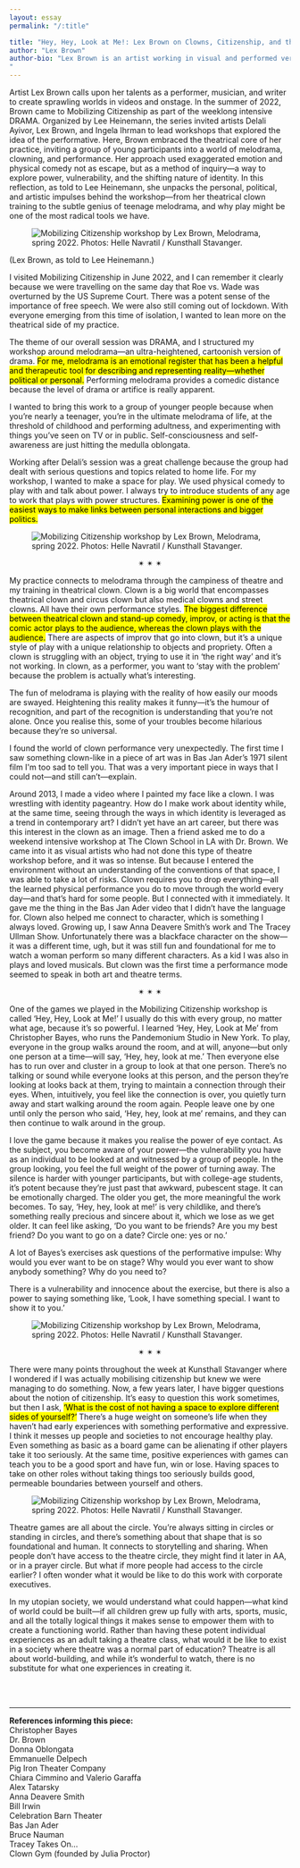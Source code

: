 ```yaml
---
layout: essay
permalink: "/:title"

title: "Hey, Hey, Look at Me!: Lex Brown on Clowns, Citizenship, and the Power of Play"
author: "Lex Brown"
author-bio: "Lex Brown is an artist working in visual and performed verse. <br><br>She has performed and exhibited work at the Kennedy Center in Washington, DC; the New Museum, the Kitchen, the High Line, the International Center of Photography, and Recess in New York; the MIT List Center, REDCAT Theater and the Hammer Museum in Los Angeles; the Baltimore Museum of Art; and at the Munch Museum in Oslo. <br><br>She was a 2021 recipient of the USA Fellowship and is a 2025 Rome Prize Winner. Her first short opera, Tati (composed by Kyle Brenn), premiered in the Washington National Opera’s 2024–25 season at the Kennedy Center. <br><br>Brown holds degrees from Yale University (MFA) and Princeton University (BA). She is the author of My Wet Hot Drone Summer, a sci-fi erotic novella that takes on surveillance and social justice. <br><br>Consciousness, a survey of Brown’s work spanning the past eight years, was published by GenderFail. Containing documentation from 46 different videos and performances, as well as 33 original song lyrics performed in artist-run spaces, museums, music venues, and galleries, it has been acquired by the collections of the Met, MoMA, Whitney, and SFMOMA, among other notable collections. <br><br>Brown has taught in the Visual Arts programme at Princeton University and in Art, Film, & Visual Studies and Theater, Dance, & Media at Harvard University.
"
---
```


<div class="foreword" markdown="1" tabindex="-1">
Artist Lex Brown calls upon her talents as a performer, musician, and writer to create sprawling worlds in videos and onstage. In the summer of 2022, Brown came to Mobilizing Citizenship as part of the weeklong intensive DRAMA. Organized by Lee Heinemann, the series invited artists Delali Ayivor, Lex Brown, and Ingela Ihrman to lead workshops that explored the idea of the performative. Here, Brown embraced the theatrical core of her practice, inviting a group of young participants into a world of melodrama, clowning, and performance. Her approach used exaggerated emotion and physical comedy not as escape, but as a method of inquiry—a way to explore power, vulnerability, and the shifting nature of identity. In this reflection, as told to Lee Heinemann, she unpacks the personal, political, and artistic impulses behind the workshop—from her theatrical clown training to the subtle genius of teenage melodrama, and why play might be one of the most radical tools we have.
</div>

<figure class="head-img">
  <img src="img/hey-hey-look-at-me/MobilizingCitizenship_Drama_132WEB.webp" alt="Mobilizing Citizenship workshop by Lex Brown, Melodrama, spring 2022. Photos: Helle Navratil / Kunsthall Stavanger." data-caption="Mobilizing Citizenship workshop by Lex Brown, <i>Melodrama</i>, spring 2022. Photos: Helle Navratil / Kunsthall Stavanger.">
  <figcaption></figcaption>
</figure>

(Lex Brown, as told to Lee Heinemann.)

I visited Mobilizing Citizenship in June 2022, and I can remember it clearly because we were travelling on the same day that Roe vs. Wade was overturned by the US Supreme Court. There was a potent sense of the importance of free speech. We were also still coming out of lockdown. With everyone emerging from this time of isolation, I wanted to lean more on the theatrical side of my practice.


The theme of our overall session was DRAMA, and I structured my workshop around melodrama—an ultra-heightened, cartoonish version of drama. <mark class="pk-highlight-long">For me, melodrama is an emotional register that has been a helpful and therapeutic tool for describing and representing reality—whether political or personal.</mark> Performing melodrama provides a comedic distance because the level of drama or artifice is really apparent. 


I wanted to bring this work to a group of younger people because when you’re nearly a teenager, you’re in the ultimate melodrama of life, at the threshold of childhood and performing adultness, and experimenting with things you’ve seen on TV or in public. Self-consciousness and self-awareness are just hitting the medulla oblongata.


Working after Delali’s session was a great challenge because the group had dealt with serious questions and topics related to home life. For my workshop, I wanted to make a space for play. We used physical comedy to play with and talk about power. I always try to introduce students of any age to work that plays with power structures. <mark class="pk-highlight-long">Examining power is one of the easiest ways to make links between personal interactions and bigger politics.</mark> 


<figure>
  <img src="img/hey-hey-look-at-me/MobilizingCitizenship_Drama_207WEB.webp" alt="Mobilizing Citizenship workshop by Lex Brown, Melodrama, spring 2022. Photos: Helle Navratil / Kunsthall Stavanger." data-caption="Mobilizing Citizenship workshop by Lex Brown, <i>Melodrama</i>, spring 2022. Photos: Helle Navratil / Kunsthall Stavanger.">
  <figcaption></figcaption>
</figure>

<p style="text-align: center;">&#10036; &#10036; &#10036;</p>

My practice connects to melodrama through the campiness of theatre and my training in theatrical clown. Clown is a big world that encompasses theatrical clown and circus clown but also medical clowns and street clowns. All have their own performance styles. <mark class="pk-highlight-long">The biggest difference between theatrical clown and stand-up comedy, improv, or acting is that the comic actor plays to the audience, whereas the clown plays with the audience.</mark> There are aspects of improv that go into clown, but it’s a unique style of play with a unique relationship to objects and propriety. Often a clown is struggling with an object, trying to use it in ‘the right way’ and it’s not working. In clown, as a performer, you want to ‘stay with the problem’ because the problem is actually what’s interesting.


The fun of melodrama is playing with the reality of how easily our moods are swayed. Heightening this reality makes it funny—it’s the humour of recognition, and part of the recognition is understanding that you’re not alone. Once you realise this, some of your troubles become hilarious because they’re so universal. 


I found the world of clown performance very unexpectedly. The first time I saw something clown-like in a piece of art was in Bas Jan Ader’s 1971 silent film I'm too sad to tell you. That was a very important piece in ways that I could not—and still can’t—explain. 


Around 2013, I made a video where I painted my face like a clown. I was wrestling with identity pageantry. How do I make work about identity while, at the same time, seeing through the ways in which identity is leveraged as a trend in contemporary art? I didn’t yet have an art career, but there was this interest in the clown as an image. Then a friend asked me to do a weekend intensive workshop at The Clown School in LA with Dr. Brown. We came into it as visual artists who had not done this type of theatre workshop before, and it was so intense. But because I entered the environment without an understanding of the conventions of that space, I was able to take a lot of risks. Clown requires you to drop everything—all the learned physical performance you do to move through the world every day—and that’s hard for some people. But I connected with it immediately. It gave me the thing in the Bas Jan Ader video that I didn’t have the language for. Clown also helped me connect to character, which is something I always loved. Growing up, I saw Anna Deavere Smith’s work and The Tracey Ullman Show. Unfortunately there was a blackface character on the show—it was a different time, ugh, but it was still fun and foundational for me to watch a woman perform so many different characters. As a kid I was also in plays and loved musicals. But clown was the first time a performance mode seemed to speak in both art and theatre terms.


<p style="text-align: center;">&#10036; &#10036; &#10036;</p>


One of the games we played in the Mobilizing Citizenship workshop is called ‘Hey, Hey, Look at Me!’ I usually do this with every group, no matter what age, because it’s so powerful. I learned ‘Hey, Hey, Look at Me’ from Christopher Bayes, who runs the Pandemonium Studio in New York. To play, everyone in the group walks around the room, and at will, anyone—but only one person at a time—will say, ‘Hey, hey, look at me.’ Then everyone else has to run over and cluster in a group to look at that one person. There’s no talking or sound while everyone looks at this person, and the person they’re looking at looks back at them, trying to maintain a connection through their eyes. When, intuitively, you feel like the connection is over, you quietly turn away and start walking around the room again. People leave one by one until only the person who said, ‘Hey, hey, look at me’ remains, and they can then continue to walk around in the group.


I love the game because it makes you realise the power of eye contact. As the subject, you become aware of your power—the vulnerability you have as an individual to be looked at and witnessed by a group of people. In the group looking, you feel the full weight of the power of turning away. The silence is harder with younger participants, but with college-age students, it’s potent because they’re just past that awkward, pubescent stage. It can be emotionally charged. The older you get, the more meaningful the work becomes. To say, ‘Hey, hey, look at me!’ is very childlike, and there’s something really precious and sincere about it, which we lose as we get older. It can feel like asking, ‘Do you want to be friends? Are you my best friend? Do you want to go on a date? Circle one: yes or no.’


A lot of Bayes’s exercises ask questions of the performative impulse: Why would you ever want to be on stage? Why would you ever want to show anybody something? Why do you need to?


There is a vulnerability and innocence about the exercise, but there is also a power to saying something like, ‘Look, I have something special. I want to show it to you.’


<figure>
  <img src="img/hey-hey-look-at-me/MobilizingCitizenship_Drama_166WEB.webp" alt="Mobilizing Citizenship workshop by Lex Brown, Melodrama, spring 2022. Photos: Helle Navratil / Kunsthall Stavanger." data-caption="Mobilizing Citizenship workshop by Lex Brown, <i>Melodrama</i>, spring 2022. Photos: Helle Navratil / Kunsthall Stavanger.">
  <figcaption></figcaption>
</figure>

<p style="text-align: center;">&#10036; &#10036; &#10036;</p>


There were many points throughout the week at Kunsthall Stavanger where I wondered if I was actually mobilising citizenship but knew we were managing to do something. Now, a few years later, I have bigger questions about the notion of citizenship. It’s easy to question this work sometimes, but then I ask, <mark class="pk-highlight-long">‘What is the cost of not having a space to explore different sides of yourself?’</mark> There’s a huge weight on someone’s life when they haven’t had early experiences with something performative and expressive. I think it messes up people and societies to not encourage healthy play. Even something as basic as a board game can be alienating if other players take it too seriously. At the same time, positive experiences with games can teach you to be a good sport and have fun, win or lose. Having spaces to take on other roles without taking things too seriously builds good, permeable boundaries between yourself and others.

<figure>
  <img src="img/hey-hey-look-at-me/MobilizingCitizenship_Drama_216WEB.webp" alt="Mobilizing Citizenship workshop by Lex Brown, Melodrama, spring 2022. Photos: Helle Navratil / Kunsthall Stavanger." data-caption="Mobilizing Citizenship workshop by Lex Brown, <i>Melodrama</i>, spring 2022. Photos: Helle Navratil / Kunsthall Stavanger.">
  <figcaption></figcaption>
</figure>

Theatre games are all about the circle. You’re always sitting in circles or standing in circles, and there’s something about that shape that is so foundational and human. It connects to storytelling and sharing. When people don’t have access to the theatre circle, they might find it later in AA, or in a prayer circle. But what if more people had access to the circle earlier? I often wonder what it would be like to do this work with corporate executives. 


In my utopian society, we would understand what could happen—what kind of world could be built—if all children grew up fully with arts, sports, music, and all the totally logical things it makes sense to empower them with to create a functioning world. Rather than having these potent individual experiences as an adult taking a theatre class, what would it be like to exist in a society where theatre was a normal part of education? Theatre is all about world-building, and while it’s wonderful to watch, there is no substitute for what one experiences in creating it. 


<br><br>
* * *

<div class="color-dg font-small" markdown="1">

**References informing this piece:**  
Christopher Bayes  
Dr. Brown  
Donna Oblongata  
Emmanuelle Delpech  
Pig Iron Theater Company  
Chiara Cimmino and Valerio Garaffa  
Alex Tatarsky  
Anna Deavere Smith  
Bill Irwin  
Celebration Barn Theater  
Bas Jan Ader  
Bruce Nauman  
Tracey Takes On...  
Clown Gym (founded by Julia Proctor)

</div>